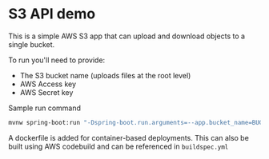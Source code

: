 # S3 API demo

This is a simple AWS S3 app that can upload and download objects to a single bucket.

To run you'll need to provide:

- The S3 bucket name (uploads files at the root level)
- AWS Access key
- AWS Secret key

Sample run command
```bash
mvnw spring-boot:run "-Dspring-boot.run.arguments=--app.bucket_name=BUCKETNAME --cloud.aws.credentials.accessKey=AWS_ACCESS_KEY --cloud.aws.credentials.secretKey=AWS_SECRET_KEY"
```

A dockerfile is added for container-based deployments. This can also be built using AWS codebuild and can be referenced in `buildspec.yml`